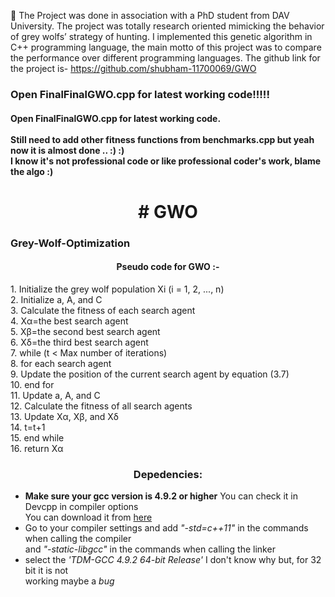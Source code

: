 	The Project was done in association with a PhD student from DAV University. The project was totally research oriented mimicking the behavior of grey wolfs’ strategy of hunting. I implemented this genetic algorithm in C++ programming language, the main motto of this project was to compare the performance over different programming languages. The github link for the project is- https://github.com/shubham-11700069/GWO
<h3>Open FinalFinalGWO.cpp for latest working code!!!!!</h3>
<h4>Open FinalFinalGWO.cpp for latest working code.<br> <br>Still need to add other fitness functions from benchmarks.cpp but yeah now it is almost done .. :) :)<br>I know it's not professional code or like professional coder's work, blame the algo :)</h4>
<h1 align="center"># GWO</h1>
<html>

<p><h3>Grey-Wolf-Optimization</h3>

<h4 align="center">Pseudo code for GWO :-</h4></p>

<p style="padding-right: 5px;">1. Initialize the grey wolf population Xi (i = 1, 2, ..., n)<br>
2. Initialize a, A, and C<br>
3. Calculate the fitness of each search agent<br>
4. Xα=the best search agent<br>
5. Xβ=the second best search agent<br>
6. Xδ=the third best search agent<br>
7. while (t < Max number of iterations)<br>
8. for each search agent<br>
9. Update the position of the current search agent by equation (3.7)<br>
10. end for<br>
11. Update a, A, and C<br>
12. Calculate the fitness of all search agents<br>
13. Update Xα, Xβ, and Xδ<br>
14. t=t+1<br>
15. end while<br>
16. return Xα<br>
  </p>
<p>
<h3 align="center"> Depedencies:</h3></p>
 <ul>
  <li><b>Make sure your gcc version is 4.9.2 or higher</b> You can check it in Devcpp in compiler options
    <br>You can download it from <a href="url">here</a></li>
  <li>Go to your compiler settings and add <i>"-std=c++11"</i> in the commands when calling the compiler<br>
    <t>and <i>"-static-libgcc"</i> in the commands when calling the linker</t></li>
      <li>select the <em>'TDM-GCC 4.9.2 64-bit Release'</em> I don't know why but, for 32 bit it is not <br> working maybe a <i>bug</i></li>
</ul> 

</html>
